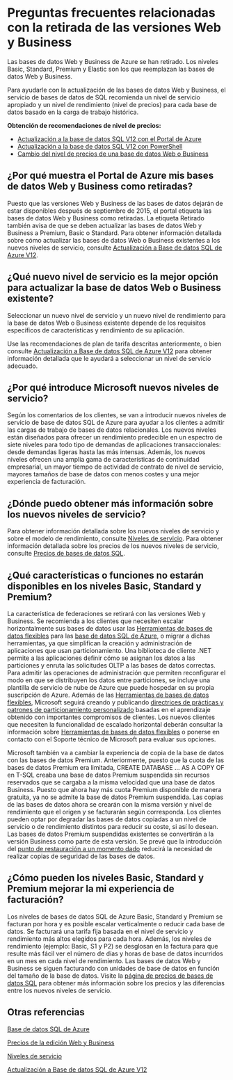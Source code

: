 <properties
   pageTitle="Preguntas frecuentes relacionadas con la retirada de las versiones Web y Business | Microsoft Azure"
   description="Obtenga información sobre cuándo se retirarán las bases de datos SQL de Azure Web y Business y sobre las características y funciones de los nuevos niveles de servicio."
   services="sql-database"
   documentationCenter="na"
   authors="stevestein"
   manager="jhubbard"
   editor="monicar" />
<tags
   ms.service="sql-database"
   ms.devlang="na"
   ms.topic="article"
   ms.tgt_pltfrm="na"
   ms.workload="data-management"
   ms.date="08/08/2016"
   ms.author="sstein" />

# Preguntas frecuentes relacionadas con la retirada de las versiones Web y Business

Las bases de datos Web y Business de Azure se han retirado. Los niveles Basic, Standard, Premium y Elastic son los que reemplazan las bases de datos Web y Business.

Para ayudarle con la actualización de las bases de datos Web y Business, el servicio de bases de datos de SQL recomienda un nivel de servicio apropiado y un nivel de rendimiento (nivel de precios) para cada base de datos basado en la carga de trabajo histórica.

**Obtención de recomendaciones de nivel de precios:**

- [Actualización a la base de datos SQL V12 con el Portal de Azure](sql-database-upgrade-server-portal.md)
- [Actualización a la base de datos SQL V12 con PowerShell](sql-database-upgrade-server-powershell.md)
- [Cambio del nivel de precios de una base de datos Web o Business](sql-database-service-tier-advisor.md)



## ¿Por qué muestra el Portal de Azure mis bases de datos Web y Business como retiradas?

Puesto que las versiones Web y Business de las bases de datos dejarán de estar disponibles después de septiembre de 2015, el portal etiqueta las bases de datos Web y Business como retiradas. La etiqueta Retirado también avisa de que se deben actualizar las bases de datos Web y Business a Premium, Basic o Standard. Para obtener información detallada sobre cómo actualizar las bases de datos Web o Business existentes a los nuevos niveles de servicio, consulte [Actualización a Base de datos SQL de Azure V12](sql-database-upgrade-server-portal.md).

## ¿Qué nuevo nivel de servicio es la mejor opción para actualizar la base de datos Web o Business existente?

Seleccionar un nuevo nivel de servicio y un nuevo nivel de rendimiento para la base de datos Web o Business existente depende de los requisitos específicos de características y rendimiento de su aplicación.

Use las recomendaciones de plan de tarifa descritas anteriormente, o bien consulte [Actualización a Base de datos SQL de Azure V12](sql-database-upgrade-server-portal.md) para obtener información detallada que le ayudará a seleccionar un nivel de servicio adecuado.

## ¿Por qué introduce Microsoft nuevos niveles de servicio?

Según los comentarios de los clientes, se van a introducir nuevos niveles de servicio de base de datos SQL de Azure para ayudar a los clientes a admitir las cargas de trabajo de bases de datos relacionales. Los nuevos niveles están diseñados para ofrecer un rendimiento predecible en un espectro de siete niveles para todo tipo de demandas de aplicaciones transaccionales: desde demandas ligeras hasta las más intensas. Además, los nuevos niveles ofrecen una amplia gama de características de continuidad empresarial, un mayor tiempo de actividad de contrato de nivel de servicio, mayores tamaños de base de datos con menos costes y una mejor experiencia de facturación.

## ¿Dónde puedo obtener más información sobre los nuevos niveles de servicio?

Para obtener información detallada sobre los nuevos niveles de servicio y sobre el modelo de rendimiento, consulte [Niveles de servicio](sql-database-service-tiers.md). Para obtener información detallada sobre los precios de los nuevos niveles de servicio, consulte [Precios de bases de datos SQL](https://azure.microsoft.com/pricing/details/sql-database/).

## ¿Qué características o funciones no estarán disponibles en los niveles Basic, Standard y Premium?

La característica de federaciones se retirará con las versiones Web y Business. Se recomienda a los clientes que necesiten escalar horizontalmente sus bases de datos usar las [Herramientas de bases de datos flexibles](sql-database-elastic-scale-get-started.md) para las [base de datos SQL de Azure](sql-database-elastic-scale-get-started.md), o migrar a dichas herramientas, ya que simplifican la creación y administración de aplicaciones que usan particionamiento. Una biblioteca de cliente .NET permite a las aplicaciones definir cómo se asignan los datos a las particiones y enruta las solicitudes OLTP a las bases de datos correctas. Para admitir las operaciones de administración que permiten reconfigurar el modo en que se distribuyen los datos entre particiones, se incluye una plantilla de servicio de nube de Azure que puede hospedar en su propia suscripción de Azure. Además de las [Herramientas de bases de datos flexibles](sql-database-elastic-scale-get-started.md), Microsoft seguirá creando y publicando [directrices de prácticas y patrones de particionamiento personalizado](https://msdn.microsoft.com/library/azure/dn764977.aspx) basadas en el aprendizaje obtenido con importantes compromisos de clientes. Los nuevos clientes que necesiten la funcionalidad de escalado horizontal deberán consultar la información sobre [Herramientas de bases de datos flexibles](sql-database-elastic-scale-get-started.md) o ponerse en contacto con el Soporte técnico de Microsoft para evaluar sus opciones.

Microsoft también va a cambiar la experiencia de copia de la base de datos con las bases de datos Premium. Anteriormente, puesto que la cuota de las bases de datos Premium era limitada, CREATE DATABASE … AS A COPY OF en T-SQL creaba una base de datos Premium suspendida sin recursos reservados que se cargaba a la misma velocidad que una base de datos Business. Puesto que ahora hay más cuota Premium disponible de manera gratuita, ya no se admite la base de datos Premium suspendida. Las copias de las bases de datos ahora se crearán con la misma versión y nivel de rendimiento que el origen y se facturarán según corresponda. Los clientes pueden optar por degradar las bases de datos copiadas a un nivel de servicio o de rendimiento distintos para reducir su coste, si así lo desean. Las bases de datos Premium suspendidas existentes se convertirán a la versión Business como parte de esta versión. Se prevé que la introducción del [punto de restauración a un momento dado](sql-database-recovery-using-backups.md#point-in-time-restore) reducirá la necesidad de realizar copias de seguridad de las bases de datos.

## ¿Cómo pueden los niveles Basic, Standard y Premium mejorar la mi experiencia de facturación?

Los niveles de bases de datos SQL de Azure Basic, Standard y Premium se facturan por hora y es posible escalar verticalmente o reducir cada base de datos. Se facturará una tarifa fija basada en el nivel de servicio y rendimiento más altos elegidos para cada hora. Además, los niveles de rendimiento (ejemplo: Basic, S1 y P2) se desglosan en la factura para que resulte más fácil ver el número de días y horas de base de datos incurridos en un mes en cada nivel de rendimiento. Las bases de datos Web y Business se siguen facturando con unidades de base de datos en función del tamaño de la base de datos. Visite la [página de precios de bases de datos SQL](https://azure.microsoft.com/pricing/details/sql-database/) para obtener más información sobre los precios y las diferencias entre los nuevos niveles de servicio.


## Otras referencias

[Base de datos SQL de Azure](https://azure.microsoft.com/documentation/services/sql-database/)

[Precios de la edición Web y Business](https://azure.microsoft.com/pricing/details/sql-database/web-business/)

[Niveles de servicio](sql-database-service-tiers.md)

[Actualización a Base de datos SQL de Azure V12](sql-database-upgrade-server-portal.md)

<!---HONumber=AcomDC_0810_2016-->